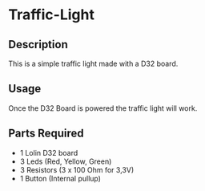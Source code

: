 # Traffic-Light
## Description
This is a simple traffic light made with a D32 board.
## Usage
Once the D32 Board is powered the traffic light will work.
## Parts Required
- 1 Lolin D32 board
- 3 Leds (Red, Yellow, Green)
- 3 Resistors (3 x 100 Ohm for 3,3V)
- 1 Button (Internal pullup)
